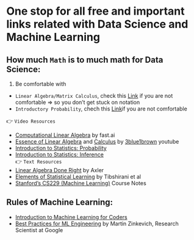 # One stop for all free and important links related with Data Science and Machine Learning

## How much `Math` is to much math for Data Science:
1. Be comfortable with
  * `Linear Algebra/Matrix Calculus`, check this [Link](http://cs229.stanford.edu/section/cs229-linalg.pdf) if you are not comfortable => so you don’t get stuck on notation
  * `Introductory Probability`, chech this [Link](http://cs229.stanford.edu/section/cs229-prob.pdf)if you are not comfortable <br>

:point_right: `Video Resources`
  * [Computational Linear Algebra](https://www.fast.ai/2017/07/17/num-lin-alg/) by fast.ai
  * [Essence of Linear Algebra](https://www.youtube.com/watch?v=kjBOesZCoqc&list=PLZHQObOWTQDPD3MizzM2xVFitgF8hE_ab) and [Calculus](https://www.youtube.com/watch?v=WUvTyaaNkzM&list=PLZHQObOWTQDMsr9K-rj53DwVRMYO3t5Yr) by [3blue1brown](https://www.youtube.com/channel/UCYO_jab_esuFRV4b17AJtAw) youtube 
  * [Introduction to Statistics: Probability](https://www.edx.org/course/introduction-statistics-probability-uc-berkeleyx-stat2-2x)
  * [Introduction to Statistics: Inference](https://www.edx.org/course/introduction-statistics-inference-uc-berkeleyx-stat2-3x)<br>
:point_right: `Text Resources`
  * [Linear Algebra Done Right](https://linear.axler.net) by Axler
  * [Elements of Statistical Learning](https://hastie.su.domains/ElemStatLearn/) by Tibshirani et al
  * [Stanford’s CS229 (Machine Learning)](http://cs229.stanford.edu/syllabus.html#opt) Course Notes

## Rules of Machine Learning: 
* [Introduction to Machine Learning for Coders](https://course18.fast.ai/ml)
* [Best Practices for ML Engineering](https://developers.google.com/machine-learning/guides/rules-of-ml/) by Martin Zinkevich, Research Scientist at Google

